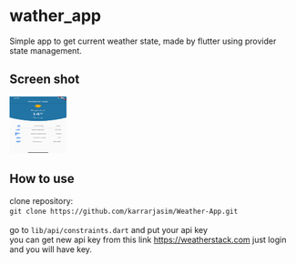 # wather_app

Simple app to get current weather state, made by flutter using provider state management.<br>

## Screen shot 
<img src="https://github.com/karrarjasim/Weather-App/blob/master/screenshot/%20ScreenShot.png" width="100" height="100"/>


## How to use

clone  repository: <br>
`git clone https://github.com/karrarjasim/Weather-App.git` <br><br>
go to `lib/api/constraints.dart` and put your api key <br>
you can get new api key from this link https://weatherstack.com just login and you will have key.

